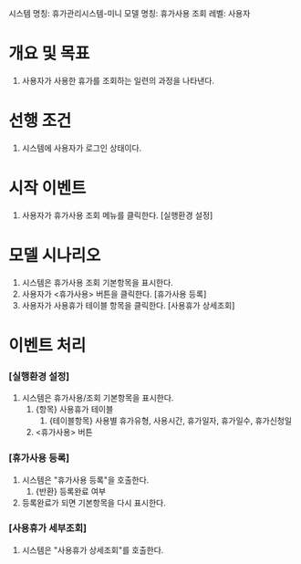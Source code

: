 시스템 명칭: 휴가관리시스템-미니
모델 명칭:  휴가사용 조회
레벨: 사용자

# 개요 및 목표
1. 사용자가 사용한 휴가를 조회하는 일련의 과정을 나타낸다.

# 선행 조건
1. 시스템에 사용자가 로그인 상태이다.

# 시작 이벤트
1. 사용자가 휴가사용 조회 메뉴를 클릭한다. [실행환경 설정]

# 모델 시나리오
1. 시스템은 휴가사용 조회 기본항목을 표시한다.
2. 사용자가 <휴가사용> 버튼을 클릭한다. [휴가사용 등록]
3. 사용자가 사용휴가 테이블 항목을 클릭한다. [사용휴가 상세조회]

# 이벤트 처리

### [실행환경 설정]
1. 시스템은 휴가사용/조회 기본항목을 표시한다.
	1. {항목} 사용휴가 테이블
		1. {테이블항목} 사용별 휴가유형, 사용시간, 휴가일자, 휴가일수, 휴가신청일
	2. <휴가사용> 버튼

### [휴가사용 등록]
1. 시스템은 "휴가사용 등록"을 호출한다.
	1. {반환} 등록완료 여부
2. 등록완료가 되면 기본항목을 다시 표시한다.

 ### [사용휴가 세부조회]
1. 시스템은 "사용휴가 상세조회"를 호출한다.